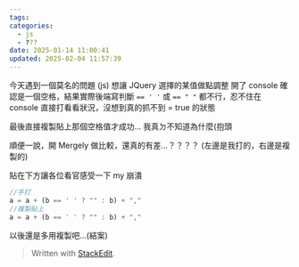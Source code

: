 ```yaml
---
tags: 
categories:
  - js
  - ???
date: 2025-01-14 11:00:41
updated: 2025-02-04 11:57:39
---
```

今天遇到一個莫名的問題 (js)
想讓 JQuery 選擇的某值做點調整
開了 console 確認是一個空格，結果實際後端寫判斷 `== ' '` 或 `== " "` 都不行，忍不住在 console 直接打看看狀況，沒想到真的抓不到 = true 的狀態

最後直接複製貼上那個空格值才成功...
我真ㄉ不知道為什麼(抱頭

順便一說，開 Mergely 做比較，還真的有差...？？？？ (左邊是我打的，右邊是複製的)

貼在下方讓各位看官感受一下 my 崩潰

``` js
//手打
a = a + (b == ' ' ? "" : b) + ","
//複製貼上
a = a + (b == ' ' ? "" : b) + ","
```

以後還是多用複製吧...(結案)

> Written with [StackEdit](https://stackedit.io/).
